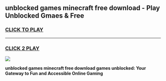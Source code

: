 
## unblocked games minecraft free download - Play Unblocked Gmaes & Free
<h3>
<a href="https://premium.freeplayer.one?title=unblocked_games_minecraft_free_download&ref=19F">CLICK TO PLAY</a></h3>
<hr>

<h3>
<a href="https://premium.freeplayer.one?title=unblocked_games_minecraft_free_download&ref=19F">CLICK 2 PLAY</a>
  
</h3>

<a href="https://premium.freeplayer.one?title=unblocked_games_minecraft_free_download&ref=19F/"><img src="https://clearcache.store/games.png"></a>


**unblocked games minecraft free download games unblocked: Your Gateway to Fun and Accessible Online Gaming**

